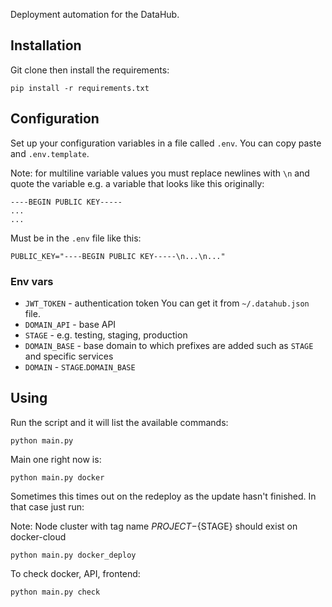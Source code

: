 Deployment automation for the DataHub.

## Installation

Git clone then install the requirements:

```
pip install -r requirements.txt
```

## Configuration

Set up your configuration variables in a file called `.env`. You can copy paste and `.env.template`.

Note: for multiline variable values you must replace newlines with `\n` and quote the variable e.g. a variable that looks like this originally:

```
----BEGIN PUBLIC KEY-----
...
...
```

Must be in the `.env` file like this:

```
PUBLIC_KEY="----BEGIN PUBLIC KEY-----\n...\n..."
```
### Env vars

* `JWT_TOKEN` - authentication token
You can get it from `~/.datahub.json` file.
* `DOMAIN_API` - base API
* `STAGE` - e.g. testing, staging, production
* `DOMAIN_BASE` - base domain to which prefixes are added such as `STAGE` and specific services
* `DOMAIN` - `STAGE`.`DOMAIN_BASE`

## Using

Run the script and it will list the available commands:

```
python main.py
```

Main one right now is:

```
python main.py docker
```

Sometimes this times out on the redeploy as the update hasn't finished. In that case just run:

Note: Node cluster with tag name ${PROJECT}-${STAGE} should exist on docker-cloud

```
python main.py docker_deploy
```

To check docker, API, frontend:
```
python main.py check
```


